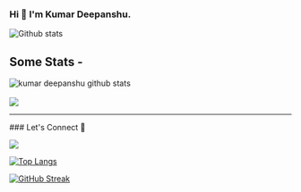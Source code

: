 <!-- - 👋 Hi, I’m @kumard3
- 👀 I’m interested in Full stack and M.L 
- 🌱 I’m currently learning M.L  -->

<!---
kumard3/kumard3 is a ✨ special ✨ repository because its `README.md` (this file) appears on your GitHub profile.
You can click the Preview link to take a look at your changes.
--->

### Hi 👋 I'm Kumar Deepanshu.

 
 
![Github stats](https://github-readme-stats.vercel.app/api?username=kumard3)

## Some Stats -

  <img align="center" src="https://github-readme-stats.vercel.app/api?username=kumard3&show_icons=true&include_all_commits=true&theme=material-palenight" alt="kumar deepanshu github stats" />

<br/>
<br/>

  <img align="center" src="https://github-readme-stats.vercel.app/api/top-langs/?username=kumard3&layout=compact&theme=material-palenight" />

<hr>
### Let's Connect 🔗

[![](https://img.shields.io/badge/linkedin-%230077B5.svg?&style=for-the-badge&logo=linkedin&logoColor=white0e76a8)](https://www.linkedin.com/in/kumar-deepanshu/)

[![Top Langs](https://github-readme-stats.vercel.app/api/top-langs/?username=kumard3)](https://github.com/kumard3)

[![GitHub Streak](https://github-readme-streak-stats.herokuapp.com?user=kumard3&theme=dark&hide_border=true&date_format=j%20M%5B%20Y%5D)](https://git.io/streak-stats)
